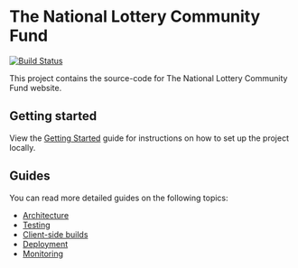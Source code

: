 # The National Lottery Community Fund

[![Build Status](https://travis-ci.org/biglotteryfund/blf-alpha.svg?branch=master)](https://travis-ci.org/biglotteryfund/blf-alpha)

This project contains the source-code for The National Lottery Community Fund website.

## Getting started

View the [Getting Started](./docs/getting-started.md) guide for instructions on how to set up the project locally.

## Guides

You can read more detailed guides on the following topics:

-   [Architecture](./docs/testing.md)
-   [Testing](./docs/testing.md)
-   [Client-side builds](./docs/testing.md)
-   [Deployment](./docs/deployment.md)
-   [Monitoring](./docs/monitoring.md)
